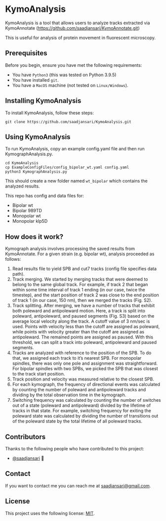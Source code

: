 # KymoAnalysis

KymoAnalysis is a tool that allows users to analyze tracks extracted via KymoAnnotate (https://github.com/saadjansari/KymoAnnotate.git)

This is useful for analysis of protein movement in fluorescent microscopy.

## Prerequisites

Before you begin, ensure you have met the following requirements:
* You have `Python3` (this was tested on Python 3.9.5)
* You have installed `git`.
* You have a `MacOS` machine (not tested on `Linux/Windows`).

## Installing KymoAnalysis

To install KymoAnalysis, follow these steps:

```
git clone https://github.com/saadjansari/KymoAnalysis.git
```

## Using KymoAnalysis

To run KymoAnalysis, copy an example config.yaml file and then run KymographAnalysis.py.
```
cd KymoAnalysis
cp ExampleConfigFiles/config_bipolar_wt.yaml config.yaml
python3 KymographAnalysis.py
```

This should create a new folder named `wt_bipolar` which contains the analyzed results.

This repo has config and data files for:
* Bipolar wt
* Bipolar 989TD
* Monopolar wt
* Monopolar klp5D

## How does it work?

Kymograph analysis involves processing the saved results from KymoAnnotate. 
For a given strain (e.g. bipolar wt), analysis proceeded as follows:
1. Read results file to yield SPB and cut7 tracks (config file specifies data path).
2. Track merging. We started by merging tracks that were deemed to belong to the same global track. For example, if track 2 that began within some time interval of track 1 ending (in our case, twice the timestep), and the start position of track 2 was close to the end position of track 1 (in our case, 150 nm), then we merged the tracks (Fig. S2).
3. Track splitting. After merging, we have a number of tracks that exhibit both poleward and antipoleward motion. Here, a track is split into poleward, antipoleward, and paused segments (Fig. S3) based on the average local velocity along the track. A cutoff value of 3 nm/sec is used. Points with velocity less than the cutoff are assigned as poleward, while points with velocity greater than the cutoff are assigned as antipoleward. The remained points are assigned as paused. With this threshold, we can split a track into poleward, antipoleward and paused segments.
4. Tracks are analyzed with reference to the position of the SPB. To do that, we assigned each track to it’s nearest SPB. For monopolar spindles, there was only one pole and assignment was straightforward. For bipolar spindles with two SPBs, we picked the SPB that was closest to the track start position.
5. Track position and velocity was measured relative to the closest SPB.
6. For each kymograph, the frequency of directional events was calculated by counting the number of poleward and antipoleward tracks and dividing by the total observation time in the kymograph.
7. Switching frequency was calculated by counting the number of switches out of a state (poleward and antipoleward) divided by the lifetime of tracks in that state. For example, switching frequency for exiting the poleward state was calculated by dividing the number of transitions out of the poleward state by the total lifetime of all poleward tracks.


## Contributors

Thanks to the following people who have contributed to this project:

* [@saadjansari](https://github.com/saadjansari) 📖


## Contact

If you want to contact me you can reach me at saadjansari@gmail.com.

## License

This project uses the following license: [MIT](https://opensource.org/licenses/MIT).
